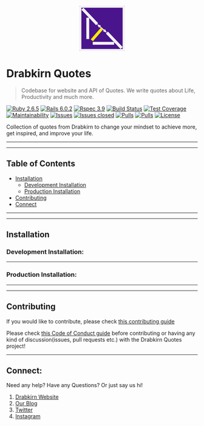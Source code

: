<div align="center">
  <img src="https://github.com/drabkirn/quotes/raw/master/drabkirn-logo-120x120.png"/>
</div>

# Drabkirn Quotes

> Codebase for website and API of Quotes. We write quotes about Life, Productivity and much more.

<!-- Add languages, CI/CD, main frameworks used from shields.io. Example -->
[![Ruby 2.6.5](https://img.shields.io/badge/Ruby-v2.6.5-green.svg)](https://www.ruby-lang.org/en/)
[![Rails 6.0.2](https://img.shields.io/badge/Rails-v6.0.2-brightgreen.svg)](https://rubyonrails.org/)
[![Rspec 3.9](https://img.shields.io/badge/RSpec-v3.9-red.svg)](http://rspec.info/)
[![Build Status](https://travis-ci.org/drabkirn/quotes.svg?branch=master)](https://travis-ci.org/drabkirn/quotes)
[![Test Coverage](https://api.codeclimate.com/v1/badges/f8a35b6b70d96c3a4391/test_coverage)](https://codeclimate.com/github/drabkirn/quotes/test_coverage)
[![Maintainability](https://api.codeclimate.com/v1/badges/f8a35b6b70d96c3a4391/maintainability)](https://codeclimate.com/github/drabkirn/quotes/maintainability)
[![Issues](https://img.shields.io/github/issues/drabkirn/quotes.svg)](https://github.com/drabkirn/quotes/issues)
[![Issues closed](https://img.shields.io/github/issues-closed/drabkirn/quotes.svg)](https://github.com/drabkirn/quotes/issues)
[![Pulls](https://img.shields.io/github/issues-pr/drabkirn/quotes.svg)](https://github.com/drabkirn/quotes/pulls)
[![Pulls](https://img.shields.io/github/issues-pr-closed/drabkirn/quotes.svg)](https://github.com/drabkirn/quotes/pulls)
[![License](https://img.shields.io/github/license/drabkirn/quotes.svg)](https://choosealicense.com/licenses/agpl-3.0/)

Collection of quotes from Drabkirn to change your mindset to achieve more, get inspired, and improve your life.

<!-- TODO: Demo or website here -->
<!-- **[Visit Website here](https://go.brinkirn.xyz/go)** -->

-----
-----

## Table of Contents
- [Installation](#installation)
  - [Development Installation](#development-installation)
  - [Production Installation](#production-installation)
- [Contributing](#contributing)
- [Connect](#connect)

-----
-----

## Installation
### Development Installation:

-----

### Production Installation:

-----
-----

## Contributing
If you would like to contribute, please check [this contributing guide](https://github.com/drabkirn/quotes/blob/master/CONTRIBUTING.md)

Please check [this Code of Conduct guide](https://github.com/drabkirn/quotes/blob/master/CODE_OF_CONDUCT.md) before contributing or having any kind of discussion(issues, pull requests etc.) with the Drabkirn Quotes project!

-----

## Connect:
Need any help? Have any Questions? Or just say us hi!

1. [Drabkirn Website](https://go.cdadityang.xyz/drab)
2. [Our Blog](https://go.cdadityang.xyz/blog)
3. [Twitter](https://go.cdadityang.xyz/DtwtK)
4. [Instagram](https://go.cdadityang.xyz/DinsK)